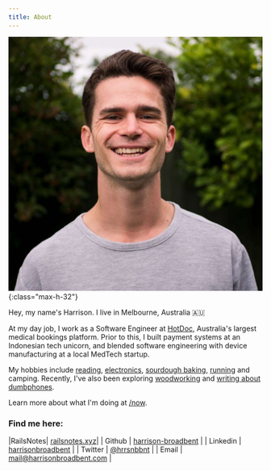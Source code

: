 ```yaml
---
title: About
---
```


![photo-of-harrison](images/profile.jpg){:class="max-h-32"}

Hey, my name's Harrison. I live in Melbourne, Australia 🇦🇺

At my day job, I work as a Software Engineer at [HotDoc](https://hotdoc.com.au), Australia's largest medical bookings platform. Prior to this, I built payment systems at an Indonesian tech unicorn, and blended software engineering with device manufacturing at a local MedTech startup.

My hobbies include [reading](reading), [electronics](electronics), [sourdough baking](sourdough), [running](/running) and camping. Recently, I've also been exploring [woodworking](woodworking) and [writing about dumbphones](https://dumbph.com).

Learn more about what I'm doing at [/now](/now.html).

### Find me here:

|RailsNotes| [railsnotes.xyz](https://railsnotes.xyz)|
| Github | [harrison-broadbent](https://github.com/harrison-broadbent) |
| Linkedin | [harrisonbroadbent](https://au.linkedin.com/in/harrisonbroadbent) |
| Twitter | [@hrrsnbbnt](https://twitter.com/hrrsnbbnt) |
| Email | [mail@harrisonbroadbent.com](mailto:mail@harrisonbroadbent.com) |
